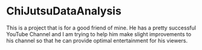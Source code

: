 # ChiJutsuDataAnalysis
This is a project that is for a good friend of mine. He has a pretty successful YouTube Channel and I am trying to help him make slight improvements to his channel so that he can provide optimal entertainment for his viewers. 
